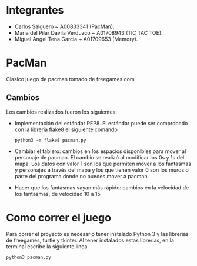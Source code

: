 # Integrantes

- Carlos Salguero ~ A00833341 (PacMan).
- Maria del Pilar Davila Verduzco ~ A01708943 (TIC TAC TOE).
- Miguel Angel Tena Garcia ~ A01709653 (Memory).

# PacMan

Clasico juego de pacman tomado de freegames.com

## Cambios

Los cambios realizados fueron los siguientes:

- Implementación del estándar PEP8. El estándar puede ser comprobado con la librería flake8 el siguiente comando

    ```
    python3 -m flake8 pacman.py
    ```

- Cambiar el tablero: cambios en los espacios disponibles para mover al personaje de pacman. El cambio se realizó al modificar los 0s y 1s del mapa. Los datos con valor 1 son los que permiten mover a los fantasmas y personajes a través del mapa y los que tienen valor 0 son los muros o parte del programa donde no puedes mover a pacman.

- Hacer que los fantasmas vayan más rápido: cambios en la velocidad de los fantasmas, de velocidad 10 a 15

# Como correr el juego

Para correr el proyecto es necesario tener instalado Python 3 y las librerias de freegames, turtle y tkinter. Al tener instalados estas librerias, en la terminal escribe la siguiente linea

```
python3 pacman.py
```
